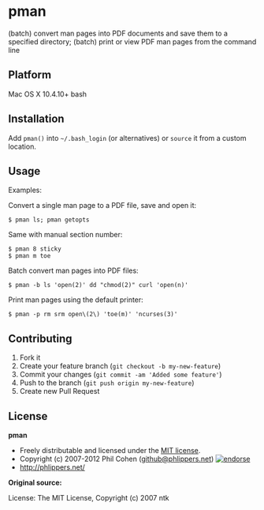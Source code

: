 # pman

(batch) convert man pages into PDF documents and save them to a specified directory; (batch) print or view PDF man pages from the command line


## Platform

Mac OS X 10.4.10+
bash


## Installation

Add `pman()` into `~/.bash_login` (or alternatives) or `source` it from a custom location.


## Usage

Examples:

Convert a single man page to a PDF file, save and open it:

```
$ pman ls; pman getopts
```

Same with manual section number:

```
$ pman 8 sticky
$ pman m toe
```

Batch convert man pages into PDF files:

```
$ pman -b ls 'open(2)' dd "chmod(2)" curl 'open(n)'
```

Print man pages using the default printer:

```
$ pman -p rm srm open\(2\) 'toe(m)' 'ncurses(3)'
```


## Contributing

1. Fork it
2. Create your feature branch (`git checkout -b my-new-feature`)
3. Commit your changes (`git commit -am 'Added some feature'`)
4. Push to the branch (`git push origin my-new-feature`)
5. Create new Pull Request


## License

**pman**

* Freely distributable and licensed under the [MIT license](http://phlipper.mit-license.org/2007-2012/license.html).
* Copyright (c) 2007-2012 Phil Cohen (github@phlippers.net) [![endorse](http://api.coderwall.com/phlipper/endorsecount.png)](http://coderwall.com/phlipper)
* http://phlippers.net/


**Original source:**

License: The MIT License, Copyright (c) 2007 ntk

